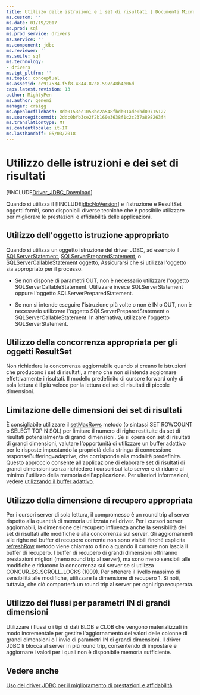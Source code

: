 ```yaml
---
title: Utilizzo delle istruzioni e i set di risultati | Documenti Microsoft
ms.custom: ''
ms.date: 01/19/2017
ms.prod: sql
ms.prod_service: drivers
ms.service: ''
ms.component: jdbc
ms.reviewer: ''
ms.suite: sql
ms.technology:
- drivers
ms.tgt_pltfrm: ''
ms.topic: conceptual
ms.assetid: cc917534-f5f8-4844-87c8-597c48b4e06d
caps.latest.revision: 13
author: MightyPen
ms.author: genemi
manager: craigg
ms.openlocfilehash: 8da0153ec1058be2a548fbdb01ade0bd09715127
ms.sourcegitcommit: 2ddc0bfb3ce2f2b160e3638f1c2c237a898263f4
ms.translationtype: MT
ms.contentlocale: it-IT
ms.lasthandoff: 05/03/2018
---
```

# <a name="working-with-statements-and-result-sets"></a>Utilizzo delle istruzioni e dei set di risultati
[!INCLUDE[Driver_JDBC_Download](../../includes/driver_jdbc_download.md)]

  Quando si utilizza il [!INCLUDE[jdbcNoVersion](../../includes/jdbcnoversion_md.md)] e l'istruzione e ResultSet oggetti forniti, sono disponibili diverse tecniche che è possibile utilizzare per migliorare le prestazioni e affidabilità delle applicazioni.  
  
## <a name="use-the-appropriate-statement-object"></a>Utilizzo dell'oggetto istruzione appropriato  
 Quando si utilizza un oggetto istruzione del driver JDBC, ad esempio il [SQLServerStatement](../../connect/jdbc/reference/sqlserverstatement-class.md), [SQLServerPreparedStatement](../../connect/jdbc/reference/sqlserverpreparedstatement-class.md), o [SQLServerCallableStatement](../../connect/jdbc/reference/sqlservercallablestatement-class.md) oggetto, Assicurarsi che si utilizza l'oggetto sia appropriato per il processo.  
  
-   Se non dispone di parametri OUT, non è necessario utilizzare l'oggetto SQLServerCallableStatement. Utilizzare invece SQLServerStatement oppure l'oggetto SQLServerPreparedStatement.  
  
-   Se non si intende eseguire l'istruzione più volte o non è IN o OUT, non è necessario utilizzare l'oggetto SQLServerPreparedStatement o SQLServerCallableStatement. In alternativa, utilizzare l'oggetto SQLServerStatement.  
  
## <a name="use-the-appropriate-concurrency-for-resultset-objects"></a>Utilizzo della concorrenza appropriata per gli oggetti ResultSet  
 Non richiedere la concorrenza aggiornabile quando si creano le istruzioni che producono i set di risultati, a meno che non si intenda aggiornare effettivamente i risultati. Il modello predefinito di cursore forward only di sola lettura è il più veloce per la lettura dei set di risultati di piccole dimensioni.  
  
## <a name="limit-the-size-of-your-result-sets"></a>Limitazione delle dimensioni dei set di risultati  
 È consigliabile utilizzare il [setMaxRows](../../connect/jdbc/reference/setmaxrows-method-sqlserverstatement.md) metodo (o sintassi SET ROWCOUNT o SELECT TOP N SQL) per limitare il numero di righe restituite da set di risultati potenzialmente di grandi dimensioni. Se si opera con set di risultati di grandi dimensioni, valutare l'opportunità di utilizzare un buffer adattivo per le risposte impostando la proprietà della stringa di connessione responseBuffering=adaptive, che corrisponde alla modalità predefinita. Questo approccio consente all'applicazione di elaborare set di risultati di grandi dimensioni senza richiedere i cursori sul lato server e di ridurre al minimo l'utilizzo della memoria dell'applicazione. Per ulteriori informazioni, vedere [utilizzando il buffer adattivo](../../connect/jdbc/using-adaptive-buffering.md).  
  
## <a name="use-the-appropriate-fetch-size"></a>Utilizzo della dimensione di recupero appropriata  
 Per i cursori server di sola lettura, il compromesso è un round trip al server rispetto alla quantità di memoria utilizzata nel driver. Per i cursori server aggiornabili, la dimensione del recupero influenza anche la sensibilità del set di risultati alle modifiche e alla concorrenza sul server. Gli aggiornamenti alle righe nel buffer di recupero corrente non sono visibili finché esplicita [refreshRow](../../connect/jdbc/reference/refreshrow-method-sqlserverresultset.md) metodo viene chiamato o fino a quando il cursore non lascia il buffer di recupero. I buffer di recupero di grandi dimensioni offriranno prestazioni migliori (meno round trip al server), ma sono meno sensibili alle modifiche e riducono la concorrenza sul server se si utilizza CONCUR_SS_SCROLL_LOCKS (1009). Per ottenere il livello massimo di sensibilità alle modifiche, utilizzare la dimensione di recupero 1. Si noti, tuttavia, che ciò comporterà un round trip al server per ogni riga recuperata.  
  
## <a name="use-streams-for-large-in-parameters"></a>Utilizzo dei flussi per parametri IN di grandi dimensioni  
 Utilizzare i flussi o i tipi di dati BLOB e CLOB che vengono materializzati in modo incrementale per gestire l'aggiornamento dei valori delle colonne di grandi dimensioni o l'invio di parametri IN di grandi dimensioni. Il driver JDBC li blocca al server in più round trip, consentendo di impostare e aggiornare i valori per i quali non è disponibile memoria sufficiente.  
  
## <a name="see-also"></a>Vedere anche  
 [Uso del driver JDBC per il miglioramento di prestazioni e affidabilità](../../connect/jdbc/improving-performance-and-reliability-with-the-jdbc-driver.md)  
  
  
